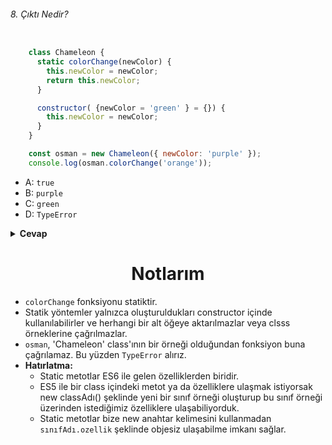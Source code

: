 ###### 8. Çıktı Nedir?

```javascript

    class Chameleon {
      static colorChange(newColor) {
        this.newColor = newColor;
        return this.newColor;
      }

      constructor( {newColor = 'green' } = {}) {
        this.newColor = newColor;
      }
    }

    const osman = new Chameleon({ newColor: 'purple' });
    console.log(osman.colorChange('orange'));

```

- A: `true` 
- B: `purple` 
- C: `green`
- D: `TypeError` 

<details><summary><b>Cevap</b></summary>
<p>

#### Cevap: D

###### <a href="#">Sorunun çözüm videosu hazırlanıyor.</a>

</p>
</details>

<h1 align="center">Notlarım</h1>


- `colorChange` fonksiyonu statiktir. 
- Statik yöntemler yalnızca oluşturuldukları constructor içinde kullanılabilirler ve herhangi bir alt öğeye aktarılmazlar veya clsss örneklerine çağrılmazlar.
- `osman`, 'Chameleon' class'ının bir örneği olduğundan fonksiyon buna çağrılamaz. Bu yüzden `TypeError` alırız.
- <b> Hatırlatma: </b>
  - Static metotlar ES6 ile gelen özelliklerden biridir.
  -  ES5 ile bir class içindeki metot ya da özelliklere ulaşmak istiyorsak new classAdı() şeklinde yeni bir sınıf örneği oluşturup bu sınıf örneği üzerinden istediğimiz özelliklere ulaşabiliyorduk.
  -   Static metotlar bize new anahtar kelimesini kullanmadan `sınıfAdı.ozellik` şeklinde objesiz ulaşabilme imkanı sağlar.